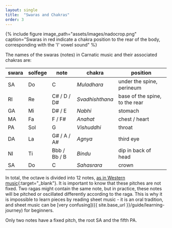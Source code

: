 ```yaml
---
layout: single
title:  "Swaras and Chakras"
order: 3
---
```


{% include figure image_path="assets/images/nadocrop.png" caption="Swaras in red indicate a chakra position to the rear of the body, corresponding with the 'I' vowel sound" %}

The names of the swaras (notes) in Carnatic music and their associated chakras are:  

 swara   | solfege |  note  |   chakra        | position 
 ------- | ------- | ------ | --------------- | --------- 
 SA      |  Do     | C      | *Muladhara*     | under the spine, perineum
 RI      |  Re     | C# / D / D# | *Svadhishthana* | base of the spine, to the rear
 GA      |  Mi     | D# / E | *Nabhi*         | stomach
 MA      |  Fa     | F / F# | *Anahat*        | chest / heart
 PA      |  Sol    | G      | *Vishuddhi*     | throat 
 DA      |  La     | G# / A / A# | *Agnya*         | third eye
 NI      |  Ti     | Bbb / Bb / B | *Bindu*         | dip in back of head
 SA      |  Do     | C      | *Sahasrara*     | crown

In total, the octave is divided into 12 notes, [as in Western music](https://www.math.uwaterloo.ca/~mrubinst/tuning/12.html){:target="_blank"}. It is important to know that these pitches are not fixed. Two ragas might contain the same note, but in practice, these notes will be pitched or oscillated differently according to the raga. This is why it is impossible to learn pieces by reading sheet music - it is an oral tradition, and sheet music can be [very confusing]({{ site.base_url }}/guide/learning-journey) for beginners.

Only two notes have a fixed pitch, the root SA and the fifth PA.


